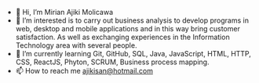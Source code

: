 - 👋 Hi, I’m Mirian Ajiki Molicawa
- 👀 I’m interested is to carry out business analysis to develop programs in web, desktop and mobile applications and in this way bring customer satisfaction.
As well as exchanging experiences in the Information Technology area with several people.
- 🌱 I’m currently learning Git, GitHub, SQL, Java, JavaScript, HTML, HTTP, CSS, ReactJS, Phyton, SCRUM, Business process mapping.
- 📫 How to reach me ajikisan@hotmail.com
<!---
ajikisan/ajikisan is a ✨ special ✨ repository because its `README.md` (this file) appears on your GitHub profile.
You can click the Preview link to take a look at your changes.
--->
